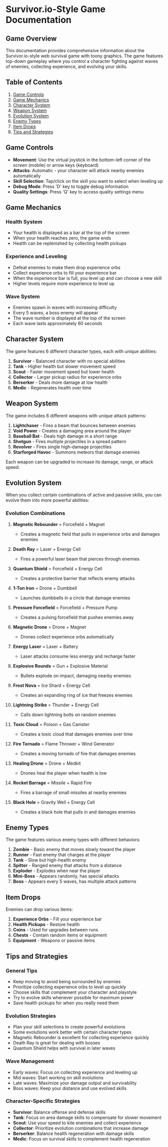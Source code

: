 # Survivor.io-Style Game Documentation

## Game Overview
This documentation provides comprehensive information about the Survivor.io-style web survival game with toony graphics. The game features top-down gameplay where you control a character fighting against waves of enemies, collecting experience, and evolving your skills.

## Table of Contents
1. [Game Controls](#game-controls)
2. [Game Mechanics](#game-mechanics)
3. [Character System](#character-system)
4. [Weapon System](#weapon-system)
5. [Evolution System](#evolution-system)
6. [Enemy Types](#enemy-types)
7. [Item Drops](#item-drops)
8. [Tips and Strategies](#tips-and-strategies)

## Game Controls
- **Movement**: Use the virtual joystick in the bottom-left corner of the screen (mobile) or arrow keys (keyboard)
- **Attacks**: Automatic - your character will attack nearby enemies automatically
- **Skill Selection**: Tap/click on the skill you want to select when leveling up
- **Debug Mode**: Press 'D' key to toggle debug information
- **Quality Settings**: Press 'Q' key to access quality settings menu

## Game Mechanics

### Health System
- Your health is displayed as a bar at the top of the screen
- When your health reaches zero, the game ends
- Health can be replenished by collecting health pickups

### Experience and Leveling
- Defeat enemies to make them drop experience orbs
- Collect experience orbs to fill your experience bar
- When the experience bar is full, you level up and can choose a new skill
- Higher levels require more experience to level up

### Wave System
- Enemies spawn in waves with increasing difficulty
- Every 5 waves, a boss enemy will appear
- The wave number is displayed at the top of the screen
- Each wave lasts approximately 60 seconds

## Character System
The game features 6 different character types, each with unique abilities:

1. **Survivor** - Balanced character with no special abilities
2. **Tank** - Higher health but slower movement speed
3. **Scout** - Faster movement speed but lower health
4. **Collector** - Larger pickup radius for experience orbs
5. **Berserker** - Deals more damage at low health
6. **Medic** - Regenerates health over time

## Weapon System
The game includes 6 different weapons with unique attack patterns:

1. **Lightchaser** - Fires a beam that bounces between enemies
2. **Void Power** - Creates a damaging area around the player
3. **Baseball Bat** - Deals high damage in a short range
4. **Shotgun** - Fires multiple projectiles in a spread pattern
5. **Revolver** - Fires single high-damage projectiles
6. **Starforged Havoc** - Summons meteors that damage enemies

Each weapon can be upgraded to increase its damage, range, or attack speed.

## Evolution System
When you collect certain combinations of active and passive skills, you can evolve them into more powerful abilities:

### Evolution Combinations
1. **Magnetic Rebounder** = Forcefield + Magnet
   - Creates a magnetic field that pulls in experience orbs and damages enemies
   
2. **Death Ray** = Laser + Energy Cell
   - Fires a powerful laser beam that pierces through enemies
   
3. **Quantum Shield** = Forcefield + Energy Cell
   - Creates a protective barrier that reflects enemy attacks
   
4. **1-Ton Iron** = Drone + Dumbbell
   - Launches dumbbells in a circle that damage enemies
   
5. **Pressure Forcefield** = Forcefield + Pressure Pump
   - Creates a pulsing forcefield that pushes enemies away
   
6. **Magnetic Drone** = Drone + Magnet
   - Drones collect experience orbs automatically
   
7. **Energy Laser** = Laser + Battery
   - Laser attacks consume less energy and recharge faster
   
8. **Explosive Rounds** = Gun + Explosive Material
   - Bullets explode on impact, damaging nearby enemies
   
9. **Frost Nova** = Ice Shard + Energy Cell
   - Creates an expanding ring of ice that freezes enemies
   
10. **Lightning Strike** = Thunder + Energy Cell
    - Calls down lightning bolts on random enemies
    
11. **Toxic Cloud** = Poison + Gas Canister
    - Creates a toxic cloud that damages enemies over time
    
12. **Fire Tornado** = Flame Thrower + Wind Generator
    - Creates a moving tornado of fire that damages enemies
    
13. **Healing Drone** = Drone + Medkit
    - Drones heal the player when health is low
    
14. **Rocket Barrage** = Missile + Rapid Fire
    - Fires a barrage of small missiles at nearby enemies
    
15. **Black Hole** = Gravity Well + Energy Cell
    - Creates a black hole that pulls in and damages enemies

## Enemy Types
The game features various enemy types with different behaviors:

1. **Zombie** - Basic enemy that moves slowly toward the player
2. **Runner** - Fast enemy that charges at the player
3. **Tank** - Slow but high-health enemy
4. **Spitter** - Ranged enemy that attacks from a distance
5. **Exploder** - Explodes when near the player
6. **Mini-Boss** - Appears randomly, has special attacks
7. **Boss** - Appears every 5 waves, has multiple attack patterns

## Item Drops
Enemies can drop various items:

1. **Experience Orbs** - Fill your experience bar
2. **Health Pickups** - Restore health
3. **Coins** - Used for upgrades between runs
4. **Chests** - Contain random items or equipment
5. **Equipment** - Weapons or passive items

## Tips and Strategies

### General Tips
- Keep moving to avoid being surrounded by enemies
- Prioritize collecting experience orbs to level up quickly
- Choose skills that complement your character and playstyle
- Try to evolve skills whenever possible for maximum power
- Save health pickups for when you really need them

### Evolution Strategies
- Plan your skill selections to create powerful evolutions
- Some evolutions work better with certain character types
- Magnetic Rebounder is excellent for collecting experience quickly
- Death Ray is great for dealing with bosses
- Quantum Shield helps with survival in later waves

### Wave Management
- Early waves: Focus on collecting experience and leveling up
- Mid waves: Start working on skill evolutions
- Late waves: Maximize your damage output and survivability
- Boss waves: Keep your distance and use evolved skills

### Character-Specific Strategies
- **Survivor**: Balance offense and defense skills
- **Tank**: Focus on area damage skills to compensate for slower movement
- **Scout**: Use your speed to kite enemies and collect experience
- **Collector**: Prioritize evolution combinations that increase damage
- **Berserker**: Balance health regeneration with damage skills
- **Medic**: Focus on survival skills to complement health regeneration
